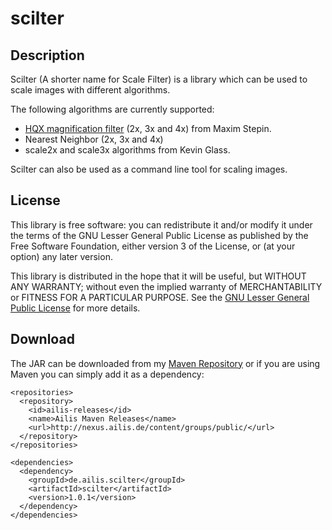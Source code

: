 scilter
=======

Description
-----------

Scilter (A shorter name for Scale Filter) is a library which can be used
to scale images with different algorithms.
  
The following algorithms are currently supported:
  
* [HQX magnification filter][3] (2x, 3x and 4x) from Maxim Stepin. 
* Nearest Neighbor (2x, 3x and 4x)
* scale2x and scale3x algorithms from Kevin Glass.
    
Scilter can also be used as a command line tool for scaling images.


License
-------

This library is free software: you can redistribute it and/or modify it
under the terms of the GNU Lesser General Public License as published by the
Free Software Foundation, either version 3 of the License, or (at your
option) any later version.

This library is distributed in the hope that it will be useful, but WITHOUT
ANY WARRANTY; without even the implied warranty of MERCHANTABILITY or
FITNESS FOR A PARTICULAR PURPOSE.  See the
[GNU Lesser General Public License][2] for more details.


Download
--------

The JAR can be downloaded from my [Maven Repository][1] or if you are
using Maven you can simply add it as a dependency:

    <repositories>
      <repository>
        <id>ailis-releases</id>
        <name>Ailis Maven Releases</name>
        <url>http://nexus.ailis.de/content/groups/public/</url>
      </repository>
    </repositories>

    <dependencies>
      <dependency>   
        <groupId>de.ailis.scilter</groupId>
        <artifactId>scilter</artifactId>
        <version>1.0.1</version>
      </dependency>
    </dependencies>

[1]: http://nexus.ailis.de/content/repositories/releases/de/ailis/scilter/scilter/ "Maven Repository"
[2]: http://www.gnu.org/licenses/lgpl.html "License"
[3]: http://en.wikipedia.org/wiki/Hqx "HQX magnification filter"
